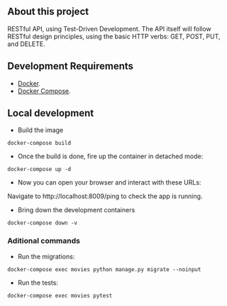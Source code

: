 ## About this project

RESTful API, using Test-Driven Development. The API itself will follow RESTful design principles, using the basic HTTP verbs: GET, POST, PUT, and DELETE.

## Development Requirements

*  [Docker](https://docs.docker.com/get-started/).
*   [Docker Compose](https://docs.docker.com/compose/gettingstarted/).

## Local development

* Build the image

`docker-compose build`

*  Once the build is done, fire up the container in detached mode:

`docker-compose up -d`

* Now you can open your browser and interact with these URLs:

Navigate to http://localhost:8009/ping to check the app is running.

* Bring down the development containers

`docker-compose down -v`

### Aditional commands

* Run the migrations:

`docker-compose exec movies python manage.py migrate --noinput`

* Run the tests:

`docker-compose exec movies pytest`
